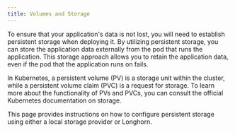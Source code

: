 ```yaml
---
title: Volumes and Storage
---
```


To ensure that your application's data is not lost, you will need to establish persistent storage when deploying it. By utilizing persistent storage, you can store the application data externally from the pod that runs the application. This storage approach allows you to retain the application data, even if the pod that the application runs on fails.

In Kubernetes, a persistent volume (PV) is a storage unit within the cluster, while a persistent volume claim (PVC) is a request for storage. To learn more about the functionality of PVs and PVCs, you can consult the official Kubernetes documentation on storage.

This page provides instructions on how to configure persistent storage using either a local storage provider or Longhorn.
